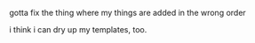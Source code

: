 gotta fix the thing where my things are added in the wrong order

i think i can dry up my templates, too.
